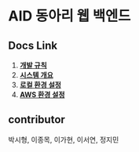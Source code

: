 # AID 동아리 웹 백엔드

## Docs Link
1. [**개발 규칙**](./docs/dev_rule.md)
2. [**시스템 개요**](./docs/system_architecture.md)
3. [**로컬 환경 설정**](./docs/local_setting.md)
4. [**AWS 환경 설정**](./docs/cloud_setting.md)


## contributor
박시형, 이종목, 이가현, 이서연, 정지민
